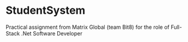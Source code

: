# StudentSystem
Practical assignment from Matrix Global (team Bit8) for the role of Full-Stack .Net Software Developer
